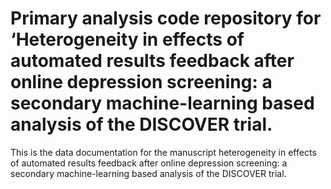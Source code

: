 # Primary analysis code repository for ‘Heterogeneity in effects of automated results feedback after online depression screening: a secondary machine-learning based analysis of the DISCOVER trial.
This is the data documentation for the manuscript heterogeneity in effects of automated results feedback after online depression screening: a secondary machine-learning based analysis of the DISCOVER trial.
